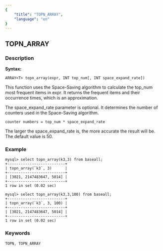 ```yaml
---
{
    "title": "TOPN_ARRAY",
    "language": "en"
}
---
```


<!-- 
Licensed to the Apache Software Foundation (ASF) under one
or more contributor license agreements.  See the NOTICE file
distributed with this work for additional information
regarding copyright ownership.  The ASF licenses this file
to you under the Apache License, Version 2.0 (the
"License"); you may not use this file except in compliance
with the License.  You may obtain a copy of the License at

  http://www.apache.org/licenses/LICENSE-2.0

Unless required by applicable law or agreed to in writing,
software distributed under the License is distributed on an
"AS IS" BASIS, WITHOUT WARRANTIES OR CONDITIONS OF ANY
KIND, either express or implied.  See the License for the
specific language governing permissions and limitations
under the License.
-->

## TOPN_ARRAY
### Description
**Syntax:**

`ARRAY<T> topn_array(expr, INT top_num[, INT space_expand_rate])`

This function uses the Space-Saving algorithm to calculate the top_num most frequent items in expr. It returns the 
frequent items and their occurrence times, which is an approximation.

The space_expand_rate parameter is optional. It determines the number of counters used in the Space-Saving algorithm.

```
counter numbers = top_num * space_expand_rate
```
The larger the space_expand_rate is, the more accurate the result will be. The default value is 50.

### Example
```
mysql> select topn_array(k3,3) from baseall;
+--------------------------+
| topn_array(`k3`, 3)      |
+--------------------------+
| [3021, 2147483647, 5014] |
+--------------------------+
1 row in set (0.02 sec)

mysql> select topn_array(k3,3,100) from baseall;
+--------------------------+
| topn_array(`k3`, 3, 100) |
+--------------------------+
| [3021, 2147483647, 5014] |
+--------------------------+
1 row in set (0.02 sec)
```
### Keywords
```
TOPN, TOPN_ARRAY
```

